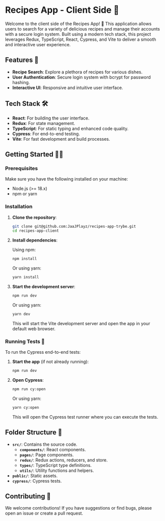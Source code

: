 # Recipes App - Client Side 🌟

Welcome to the client side of the Recipes App! 🍲 This application allows users to search for a variety of delicious recipes and manage their accounts with a secure login system. Built using a modern tech stack, this project leverages Redux, TypeScript, React, Cypress, and Vite to deliver a smooth and interactive user experience.

## Features 🚀

- **Recipe Search**: Explore a plethora of recipes for various dishes.
- **User Authentication**: Secure login system with bcrypt for password hashing.
- **Interactive UI**: Responsive and intuitive user interface.

## Tech Stack 🛠️

- **React**: For building the user interface.
- **Redux**: For state management.
- **TypeScript**: For static typing and enhanced code quality.
- **Cypress**: For end-to-end testing.
- **Vite**: For fast development and build processes.

## Getting Started 🏃‍♂️

### Prerequisites

Make sure you have the following installed on your machine:

- Node.js (>= 18.x)
- npm or yarn

### Installation

1. **Clone the repository**:

   ```bash
   git clone git@github.com:JaaJPlayz/recipes-app-trybe.git
   cd recipes-app-client
   ```

2. **Install dependencies**:

   Using npm:

   ```bash
   npm install
   ```

   Or using yarn:

   ```bash
   yarn install
   ```

3. **Start the development server**:

   ```bash
   npm run dev
   ```

   Or using yarn:

   ```bash
   yarn dev
   ```

   This will start the Vite development server and open the app in your default web browser.

### Running Tests 🧪

To run the Cypress end-to-end tests:

1. **Start the app** (if not already running):

   ```bash
   npm run dev
   ```

2. **Open Cypress**:

   ```bash
   npm run cy:open
   ```

   Or using yarn:

   ```bash
   yarn cy:open
   ```

   This will open the Cypress test runner where you can execute the tests.


## Folder Structure 📂

- **`src/`**: Contains the source code.
  - **`components/`**: React components.
  - **`pages/`**: Page components.
  - **`redux/`**: Redux actions, reducers, and store.
  - **`types/`**: TypeScript type definitions.
  - **`utils/`**: Utility functions and helpers.
- **`public/`**: Static assets.
- **`cypress/`**: Cypress tests.

## Contributing 🤝

We welcome contributions! If you have suggestions or find bugs, please open an issue or create a pull request.


